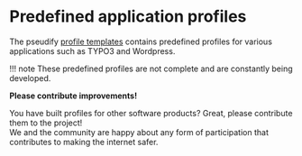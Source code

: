 # Predefined application profiles

The pseudify [profile templates](https://github.com/waldhacker/pseudify-profile-templates/tree/0.0.1/src/Profiles) contains predefined profiles for various applications such as TYPO3 and Wordpress.  

!!! note
    These predefined profiles are not complete and are constantly being developed.  

**Please contribute improvements!**  

You have built profiles for other software products? Great, please contribute them to the project!  
We and the community are happy about any form of participation that contributes to making the internet safer.  
